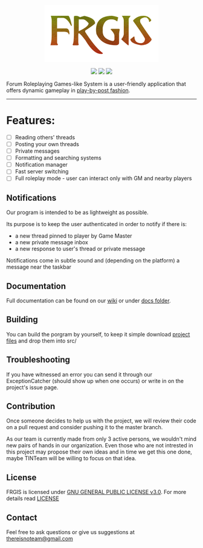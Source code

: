 <p align="center">
    <img src="images/logo/FRGlS.png"
         height="150" width="300">
</p>
<p align="center">
        <img src="https://img.shields.io/github/downloads/ThereIsNoTeam/FRGIS/total.svg?style=flat"
              >
        <img src="https://img.shields.io/github/issues-raw/ThereIsNoTeam/FRGIS.svg?style=flat"
              >
        <img src="https://img.shields.io/github/stars/ThereIsNoTeam/FRGIS.svg?style=flat"
              >
</p>

Forum Roleplaying Games-like System is a user-friendly application that offers dynamic gameplay in [play-by-post fashion](https://en.wikipedia.org/wiki/Play-by-post_role-playing_game).  

---
# Features:
- [ ] Reading others' threads
- [ ] Posting your own threads
- [ ] Private messages
- [ ] Formatting and searching systems
- [ ] Notification manager
- [ ] Fast server switching
- [ ] Full roleplay mode - user can interact only with GM and nearby players

## Notifications
Our program is intended to be as lightweight as possible. 

Its purpose is to keep the user authenticated in order to notify if there is: 
- a new thread pinned to player by Game Master
- a new private message inbox
- a new response to user's thread or private message

Notifications come in subtle sound and (depending on the platform) a message near the taskbar

## Documentation
Full documentation can be found on our [wiki](https://thereisnoteam.github.io/FRGlS/) or under [docs folder](https://github.com/ThereIsNoTeam/FRGlS/tree/master/docs).

## Building
You can build the porgram by yourself, to keep it simple download [project files](https://drive.google.com/drive/folders/0B-MGpOfN18ijYjVRemkxTlE4dzQ?usp=sharing) and drop them into src/

## Troubleshooting
If you have witnessed an error you can send it through our ExceptionCatcher (should show up when one occurs) or write in on the project's issue page.

## Contribution
Once someone decides to help us with the project, we will review their code on a pull request and consider pushing it to the master branch.

As our team is currently made from only 3 active persons, we wouldn't mind new pairs of hands in our organization. Even those who are not intrested in this project may propose their own ideas and in time we get this one done, maybe TINTeam will be willing to focus on that idea.

## License
FRGlS is licensed under [GNU GENERAL PUBLIC LICENSE v3.0](https://www.gnu.org/licenses/gpl-3.0.en.html). For more details read [LICENSE](https://github.com/ThereIsNoTeam/FRGlS/blob/master/LICENSE)

## Contact
Feel free to ask questions or give us suggestions at thereisnoteam@gmail.com
